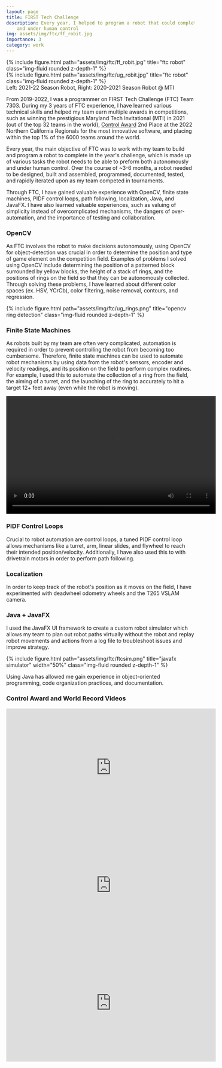 ```yaml
---
layout: page
title: FIRST Tech Challenge
description: Every year, I helped to program a robot that could complete various tasks both autonomously 
    and under human control
img: assets/img/ftc/ff_robit.jpg
importance: 3
category: work
---
```


<div class="row my-3">
    <div class="col-sm">
        {% include figure.html path="assets/img/ftc/ff_robit.jpg" title="ftc robot" class="img-fluid rounded z-depth-1" %}
    </div>
    <div class="col-sm">
        {% include figure.html path="assets/img/ftc/ug_robit.jpg" title="ftc robot" class="img-fluid rounded z-depth-1" %}
    </div>
</div>
<div class="caption">
    Left: 2021-22 Season Robot, Right: 2020-2021 Season Robot @ MTI
</div>

From 2019-2022, I was a programmer on FIRST Tech Challenge (FTC) Team 7303. During my 3 years of FTC experience, I have learned
various technical skills and helped my team earn multiple awards in competitions, such as winning the prestigious Maryland
Tech Invitational (MTI) in 2021 (out of the top 32 teams in the world), [Control Award](#control-award-and-world-record-videos) 
2nd Place at the 2022 Northern California Regionals for the most innovative software, and placing within 
the top 1% of the 6000 teams around the world.

Every year, the main objective of FTC was to work with my team to build and program a robot to complete in the year's challenge, 
which is made up of various tasks the robot needs to be able to preform both autonomously and under human control. Over the 
course of ~3-6 months, a robot needed to be designed, built and assembled, programmed, documented, tested, and rapidly iterated upon
as my team competed in tournaments.

Through FTC, I have gained valuable experience with OpenCV, finite state machines, PIDF control loops, path following, 
localization, Java, and JavaFX. I have also learned valuable experiences, such as valuing of simplicity instead of
overcomplicated mechanisms, the dangers of over-automation, and the importance of testing and collaboration.

### OpenCV
As FTC involves the robot to make decisions autonomously, using OpenCV for object-detection was crucial in order to 
determine the position and type of game element on the competition field. Examples of problems I solved using OpenCV include
determining the position of a patterned block surrounded by yellow blocks, the height of a stack of rings, 
and the positions of rings on the field so that they can be autonomously collected. Through solving these problems, 
I have learned about different color spaces (ex. HSV, YCrCb), color filtering, noise removal, contours, and regression.

<div class="row">
    <div class="col-sm my-3 text-center">
        {% include figure.html path="assets/img/ftc/ug_rings.png" title="opencv ring detection" class="img-fluid rounded z-depth-1" %}
    </div>
</div>

### Finite State Machines
As robots built by my team are often very complicated, automation is required in order to prevent 
controlling the robot from becoming too cumbersome. Therefore, finite state machines can be used to automate robot
mechanisms by using data from the robot's sensors, encoder and velocity readings, and its position on the field to
perform complex routines. For example, I used this to automate the collection of a ring from the field, the aiming of a turret,
and the launching of the ring to accurately to hit a target 12+ feet away (even while the robot is moving). 

<div class="row">
    <div class="col-sm my-3 text-center">
        <video width="560" height="315" controls>
             <source src="{{ "/assets/img/ftc/move_shoot.mp4" | relative_url }}" type="video/mp4">
        </video>
    </div>
</div>

### PIDF Control Loops
Crucial to robot automation are control loops, a tuned PIDF control loop allows mechanisms like a turret,
arm, linear slides, and flywheel to reach their intended position/velocity. Additionally, I have also used this
to with drivetrain motors in order to perform path following. 

### Localization
In order to keep track of the robot's position as it moves on the field, I have experimented with deadwheel odometry 
wheels and the T265 VSLAM camera.

### Java + JavaFX
I used the JavaFX UI framework to create a custom robot simulator which allows my team to plan out robot paths
virtually without the robot and replay robot movements and actions from a log file to troubleshoot issues and improve strategy.

<div class="row">
    <div class="col-sm my-3 text-center">
        {% include figure.html path="assets/img/ftc/ftcsim.png" title="javafx simulator" width="50%" class="img-fluid rounded z-depth-1" %}
    </div>
</div>

Using Java has allowed me gain experience in object-oriented programming, code organization practices, and documentation.

### Control Award and World Record Videos
<div class="row">
    <div class="col-sm my-3 text-center">
        <iframe width="560" height="315" src="https://www.youtube.com/embed/xHTFfvVyhNE" title="YouTube video player" frameborder="0" allow="accelerometer; autoplay; clipboard-write; encrypted-media; gyroscope; picture-in-picture; web-share" allowfullscreen></iframe>
        <iframe width="560" height="315" src="https://www.youtube.com/embed/QfE0kpx0uvQ" title="YouTube video player" frameborder="0" allow="accelerometer; autoplay; clipboard-write; encrypted-media; gyroscope; picture-in-picture; web-share" allowfullscreen></iframe>
        <iframe width="560" height="315" src="https://www.youtube.com/embed/dfh_dphHmTs" title="YouTube video player" frameborder="0" allow="accelerometer; autoplay; clipboard-write; encrypted-media; gyroscope; picture-in-picture; web-share" allowfullscreen></iframe>
    </div>
</div>